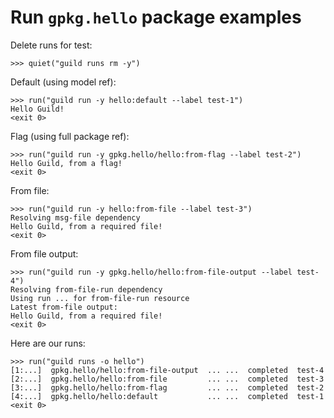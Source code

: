 # Run `gpkg.hello` package examples

Delete runs for test:

    >>> quiet("guild runs rm -y")

Default (using model ref):

    >>> run("guild run -y hello:default --label test-1")
    Hello Guild!
    <exit 0>

Flag (using full package ref):

    >>> run("guild run -y gpkg.hello/hello:from-flag --label test-2")
    Hello Guild, from a flag!
    <exit 0>

From file:

    >>> run("guild run -y hello:from-file --label test-3")
    Resolving msg-file dependency
    Hello Guild, from a required file!
    <exit 0>

From file output:

    >>> run("guild run -y gpkg.hello/hello:from-file-output --label test-4")
    Resolving from-file-run dependency
    Using run ... for from-file-run resource
    Latest from-file output:
    Hello Guild, from a required file!
    <exit 0>

Here are our runs:

    >>> run("guild runs -o hello")
    [1:...]  gpkg.hello/hello:from-file-output  ... ...  completed  test-4
    [2:...]  gpkg.hello/hello:from-file         ... ...  completed  test-3
    [3:...]  gpkg.hello/hello:from-flag         ... ...  completed  test-2
    [4:...]  gpkg.hello/hello:default           ... ...  completed  test-1
    <exit 0>
